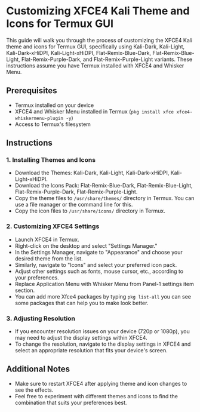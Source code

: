 # Customizing XFCE4 Kali Theme and Icons for Termux GUI

This guide will walk you through the process of customizing the XFCE4 Kali theme and icons for Termux GUI, specifically using Kali-Dark, Kali-Light, Kali-Dark-xHiDPI, Kali-Light-xHiDPI, Flat-Remix-Blue-Dark, Flat-Remix-Blue-Light, Flat-Remix-Purple-Dark, and Flat-Remix-Purple-Light variants. These instructions assume you have Termux installed with XFCE4 and Whisker Menu.

## Prerequisites

- Termux installed on your device
- XFCE4 and Whisker Menu installed in Termux (`pkg install xfce xfce4-whiskermenu-plugin -y`)
- Access to Termux's filesystem

## Instructions

### 1. Installing Themes and Icons

- Download the Themes: Kali-Dark, Kali-Light, Kali-Dark-xHiDPI, Kali-Light-xHiDPI.
- Download the Icons Pack: Flat-Remix-Blue-Dark, Flat-Remix-Blue-Light, Flat-Remix-Purple-Dark, Flat-Remix-Purple-Light.
- Copy the theme files to `/usr/share/themes/` directory in Termux. You can use a file manager or the command line for this.
- Copy the icon files to `/usr/share/icons/` directory in Termux.

### 2. Customizing XFCE4 Settings

- Launch XFCE4 in Termux.
- Right-click on the desktop and select "Settings Manager."
- In the Settings Manager, navigate to "Appearance" and choose your desired theme from the list.
- Similarly, navigate to "Icons" and select your preferred icon pack.
- Adjust other settings such as fonts, mouse cursor, etc., according to your preferences.
- Replace Application Menu with Whisker Menu from Panel-1 settings item section.
- You can add more Xfce4 packages by typing `pkg list-all` you can see some packages that can help you to make look better.

### 3. Adjusting Resolution

- If you encounter resolution issues on your device (720p or 1080p), you may need to adjust the display settings within XFCE4.
- To change the resolution, navigate to the display settings in XFCE4 and select an appropriate resolution that fits your device's screen.

## Additional Notes

- Make sure to restart XFCE4 after applying theme and icon changes to see the effects.
- Feel free to experiment with different themes and icons to find the combination that suits your preferences best.
